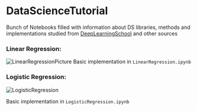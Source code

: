 # DataScienceTutorial
Bunch of Notebooks filled with information about DS libraries, methods and implementations studied from [DeepLearningSchool](https://www.dlschool.org/) and other sources 
### Linear Regression:
![LinearRegressionPicture](https://user-images.githubusercontent.com/65892626/183291212-7bafd970-b53f-4cf9-aea5-e58334139e03.png)
Basic implementation in `LinearRegression.ipynb`
### Logistic Regression: 
![LogisticRegression](https://user-images.githubusercontent.com/65892626/183291276-842ba2c9-0f28-4d1f-b018-93d3dd850074.png)

Basic implementation in `LogisticRegression.ipynb`
